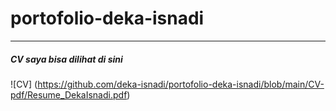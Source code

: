# portofolio-deka-isnadi
---
##### CV saya bisa dilihat di sini 
![CV] (https://github.com/deka-isnadi/portofolio-deka-isnadi/blob/main/CV-pdf/Resume_DekaIsnadi.pdf)
